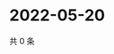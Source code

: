 # 2022-05-20

共 0 条

<!-- BEGIN WEIBO -->
<!-- 最后更新时间 Fri May 20 2022 19:14:47 GMT+0800 (China Standard Time) -->

<!-- END WEIBO -->
